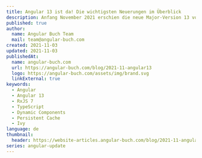 ```yaml
---
title: Angular 13 ist da! Die wichtigsten Neuerungen im Überblick
description: Anfang November 2021 erschien die neue Major-Version 13 von Angular. In diesem Artikel stellen wir wie immer die wichtigsten Neuigkeiten vor.
published: true
author:
  name: Angular Buch Team
  mail: team@angular-buch.com
created: 2021-11-03
updated: 2021-11-03
publishedAt:
  name: angular-buch.com
  url: https://angular-buch.com/blog/2021-11-angular13
  logo: https://angular-buch.com/assets/img/brand.svg
  linkExternal: true
keywords:
  - Angular
  - Angular 13
  - RxJS 7
  - TypeScript
  - Dynamic Components
  - Persistent Cache
  - Ivy
language: de
thumbnail:
  header: https://website-articles.angular-buch.com/blog/2021-11-angular13/angular13.jpg
series: angular-update
---
```

